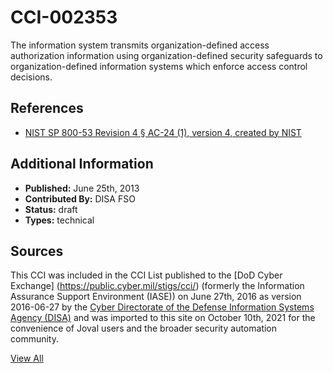 # CCI-002353

The information system transmits organization-defined access authorization information using organization-defined security safeguards to organization-defined information systems which enforce access control decisions.

## References ##

* [NIST SP 800-53 Revision 4 § AC-24 (1), version 4, created by NIST](http://csrc.nist.gov/publications/PubsSPs.html)


## Additional Information ##

* **Published:** June 25th, 2013
* **Contributed By:** DISA FSO
* **Status:** draft
* **Types:** technical

## Sources ##

This CCI was included in the CCI List published to the [DoD Cyber Exchange]
(https://public.cyber.mil/stigs/cci/) (formerly the Information Assurance Support Environment
(IASE)) on June 27th, 2016 as version 2016-06-27 by the [Cyber Directorate of the Defense 
Information Systems Agency (DISA)](https://public.cyber.mil/about-cyber/) and was imported to 
this site on October 10th, 2021 for the convenience of Joval users and the broader security automation community.

[View All](../README.md)
